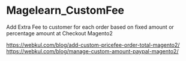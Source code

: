 # Magelearn_CustomFee
Add Extra Fee to customer for each order based on fixed amount or percentage amount at Checkout Magento2

https://webkul.com/blog/add-custom-pricefee-order-total-magento2/
https://webkul.com/blog/manage-custom-amount-paypal-magento2/
